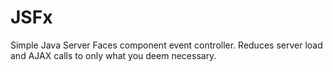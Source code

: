 # JSFx
Simple Java Server Faces component event controller. Reduces server load and AJAX calls to only what you deem necessary.
